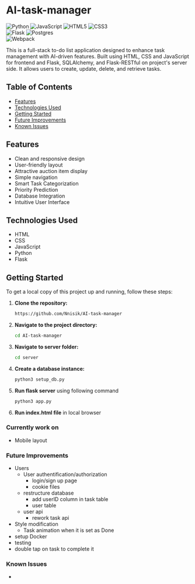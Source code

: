 # AI-task-manager
![Python](https://img.shields.io/badge/python-3670A0?style=for-the-badge&logo=python&logoColor=ffdd54)
![JavaScript](https://img.shields.io/badge/javascript-%23323330.svg?style=for-the-badge&logo=javascript&logoColor=%23F7DF1E)
![HTML5](https://img.shields.io/badge/html5-%23E34F26.svg?style=for-the-badge&logo=html5&logoColor=white)
![CSS3](https://img.shields.io/badge/css3-%231572B6.svg?style=for-the-badge&logo=css3&logoColor=white)</br>
![Flask](https://img.shields.io/badge/flask-%23000.svg?style=for-the-badge&logo=flask&logoColor=white)
![Postgres](https://img.shields.io/badge/postgres-%23316192.svg?style=for-the-badge&logo=postgresql&logoColor=white)</br>
![Webpack](https://img.shields.io/badge/webpack-%238DD6F9.svg?style=for-the-badge&logo=webpack&logoColor=black)

This is a full-stack to-do list application designed to enhance task management with AI-driven features. Built using HTML, CSS and JavaScript for frontend and Flask, SQLAlchemy, and Flask-RESTful on project's server side. It allows users to create, update, delete, and retrieve tasks.

## Table of Contents
- [Features](#features)
- [Technologies Used](#technologies-used)
- [Getting Started](#getting-started)
- [Future Improvements](#future-improvements)
- [Known Issues](#known-issues)

## Features
- Clean and responsive design
- User-friendly layout
- Attractive auction item display
- Simple navigation
- Smart Task Categorization
- Priority Prediction
- Database Integration
- Intuitive User Interface

## Technologies Used
- HTML
- CSS
- JavaScript
- Python
- Flask

## Getting Started

To get a local copy of this project up and running, follow these steps:

1. **Clone the repository:**
   ```bash
   https://github.com/Nnisik/AI-task-manager
2. **Navigate to the project directory:**
   ```bash
   cd AI-task-manager
3. **Navigate to server folder:**
   ```bash
   cd server
4. **Create a database instance:**
   ```bash
   python3 setup_db.py
5. **Run flask server** using following command
   ```bash
   python3 app.py
6. **Run index.html file** in local browser

### Currently work on
* Mobile layout

### Future Improvements
* Users
  * User authentification/authorization
    * login/sign up page
    * cookie files
  * restructure database
    * add userID column in task table
    * user table
  * user api
    * rework task api
* Style modification
  * Task animation when it is set as Done
* setup Docker
* testing 
* double tap on task to complete it

### Known Issues
* 
